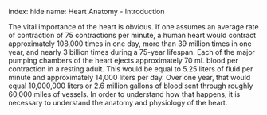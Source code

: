 index: hide
name: Heart Anatomy - Introduction

The vital importance of the heart is obvious. If one assumes an average rate of contraction of 75 contractions per minute, a human heart would contract approximately 108,000 times in one day, more than 39 million times in one year, and nearly 3 billion times during a 75-year lifespan. Each of the major pumping chambers of the heart ejects approximately 70 mL blood per contraction in a resting adult. This would be equal to 5.25 liters of fluid per minute and approximately 14,000 liters per day. Over one year, that would equal 10,000,000 liters or 2.6 million gallons of blood sent through roughly 60,000 miles of vessels. In order to understand how that happens, it is necessary to understand the anatomy and physiology of the heart.
